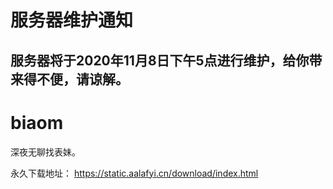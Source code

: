 

# 服务器维护通知

## 服务器将于2020年11月8日下午5点进行维护，给你带来得不便，请谅解。






# biaom
深夜无聊找表妹。

永久下载地址：
https://static.aalafyi.cn/download/index.html
